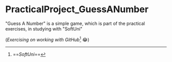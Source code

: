 # PracticalProject_GuessANumber
"Guess A Number" is a simple game, which is part of the practical exercises, in studying with "SoftUni" 

(*Exercising on working with GitHub*[^1] :joy:)





[^1]:==*SoftUni*==
